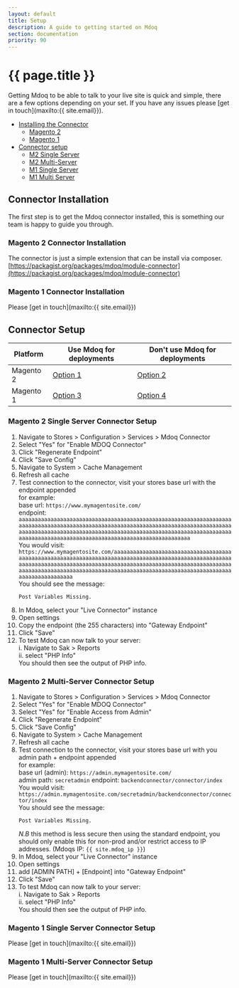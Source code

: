 ```yaml
---
layout: default
title: Setup
description: A guide to getting started on Mdoq 
section: documentation
priority: 90
---
```


# {{ page.title }}

Getting Mdoq to be able to talk to your live site is quick and simple, there are a few options depending on your set. If you have any issues please [get in touch](maxilto:{{ site.email}}).

- [Installing the Connector](#connector-installation)
  - [Magento 2](#magento-2-connector-installation)
  - [Magento 1](#magento-1-connector-installation)
- [Connector setup](#connector-setup)
  - [M2 Single Server](#magento-2-single-server-connector-setup)
  - [M2 Multi-Server](#magento-2-multi-server-connector-setup)
  - [M1 Single Server](#magento-1-single-server-connector-setup)
  - [M1 Multi Server](#magento-1-multi-server-connector-setup)

## Connector Installation
The first step is to get the Mdoq connector installed, this is something our team is happy to guide you through.

### Magento 2 Connector Installation
The connector is just a simple extension that can be install via composer.  
[https://packagist.org/packages/mdoq/module-connector](https://packagist.org/packages/mdoq/module-connector)

### Magento 1 Connector Installation
Please [get in touch](maxilto:{{ site.email}})

## Connector Setup
| Platform | Use Mdoq for deployments | Don't use Mdoq for deployments |
|---|---|---|
| Magento 2 | [Option 1](#magento-2-single-server-connector-setup) | [Option 2](#magento-2-multi-server-connector-setup) |
| Magento 1 | [Option 3](#magento-1-single-server-connector-setup) | [Option 4](#magento-1-multi-server-connector-setup) |


### Magento 2 Single Server Connector Setup
1. Navigate to Stores > Configuration > Services > Mdoq Connector
2. Select "Yes" for "Enable MDOQ Connector"
3. Click "Regenerate Endpoint"
4. Click "Save Config"
5. Navigate to System > Cache Management
6. Refresh all cache
7. Test connection to the connector, visit your stores base url with the endpoint appended  
  for example:  
  base url: `https://www.mymagentosite.com/`  
  endpoint: `aaaaaaaaaaaaaaaaaaaaaaaaaaaaaaaaaaaaaaaaaaaaaaaaaaaaaaaaaaaaaaaaaaaaaaaaaaaaaaaaaaaaaaaaaaaaaaaaaaaaaaaaaaaaaaaaaaaaaaaaaaaaaaaaaaaaaaaaaaaaaaaaaaaaaaaaaaaaaaaaaaaaaaaaaaaaaaaaaaaaaaaaaaaaaaaaaaaaaaaaaaaaaaaaaaaaaaaaaaaaaaaaaaaaaaaaaaaaaaaaaaaaaaaaaaaaaaa`  
  You would visit: `https://www.mymagentosite.com/aaaaaaaaaaaaaaaaaaaaaaaaaaaaaaaaaaaaaaaaaaaaaaaaaaaaaaaaaaaaaaaaaaaaaaaaaaaaaaaaaaaaaaaaaaaaaaaaaaaaaaaaaaaaaaaaaaaaaaaaaaaaaaaaaaaaaaaaaaaaaaaaaaaaaaaaaaaaaaaaaaaaaaaaaaaaaaaaaaaaaaaaaaaaaaaaaaaaaaaaaaaaaaaaaaaaaaaaaaaaaaaaaaaaaaaaaaaaaaaaaaaaaaaaaaaaaaa`  
You should see the message:  
      ```text
      Post Variables Missing.
      ```  
8. In Mdoq, select your "Live Connector" instance
9. Open settings
10. Copy the endpoint (the 255 characters) into "Gateway Endpoint"
11. Click "Save"
12. To test Mdoq can now talk to your server:  
    i. Navigate to Sak > Reports  
    ii. select "PHP Info"  
  You should then see the output of PHP info.

### Magento 2 Multi-Server Connector Setup
1. Navigate to Stores > Configuration > Services > Mdoq Connector
2. Select "Yes" for "Enable MDOQ Connector"
3. Select "Yes" for "Enable Access from Admin"
3. Click "Regenerate Endpoint"
4. Click "Save Config"
5. Navigate to System > Cache Management
6. Refresh all cache
7. Test connection to the connector, visit your stores base url with you admin path + endpoint appended  
  for example:  
  base url (admin): `https://admin.mymagentosite.com/`  
  admin path: `secretadmin`
  endpoint: `backendconnector/connector/index`  
  You would visit: `https://admin.mymagentosite.com/secretadmin/backendconnector/connector/index`  
You should see the message:  
      ```text
      Post Variables Missing.
      ```
    *N.B* this method is less secure then using the standard endpoint, you should only enable this for non-prod and/or restrict access to IP addresses. (Mdoqs IP: `{{ site.mdoq_ip }}`)        
8. In Mdoq, select your "Live Connector" instance
9. Open settings
10. add [ADMIN PATH] + [Endpoint] into "Gateway Endpoint"
11. Click "Save"
12. To test Mdoq can now talk to your server:  
    i. Navigate to Sak > Reports  
    ii. select "PHP Info"  
  You should then see the output of PHP info.

### Magento 1 Single Server Connector Setup
Please [get in touch](maxilto:{{ site.email}})
  

### Magento 1 Multi-Server Connector Setup
Please [get in touch](maxilto:{{ site.email}})
  
